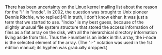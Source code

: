 There has been uncertainty on the Linux kernel mailing list about the reason for the "i" in "inode". In 2002, the question was brought to Unix pioneer Dennis Ritchie, who replied:[4]
In truth, I don't know either. It was just a term that we started to use. "Index" is my best guess, because of the slightly unusual file system structure that stored the access information of files as a flat array on the disk, with all the hierarchical directory information living aside from this. Thus the i-number is an index in this array, the i-node is the selected element of the array. (The "i-" notation was used in the 1st edition manual; its hyphen was gradually dropped.)
